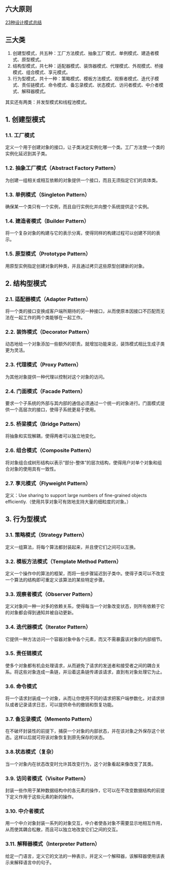 ## 六大原则

[23种设计模式总结](https://www.cnblogs.com/tongkey/p/7170826.html "title") 

## 三大类

1.	创建型模式，共五种：工厂方法模式、抽象工厂模式、单例模式、建造者模式、原型模式。
2.	结构型模式，共七种：适配器模式、装饰器模式、代理模式、外观模式、桥接模式、组合模式、享元模式。
3.	行为型模式，共十一种：策略模式、模板方法模式、观察者模式、迭代子模式、责任链模式、命令模式、备忘录模式、状态模式、访问者模式、中介者模式、解释器模式。

其实还有两类：并发型模式和线程池模式。

## 1. 创建型模式

### 1.1. 工厂模式
定义一个用于创建对象的接口，让子类决定实例化哪一个类。工厂方法使一个类的实例化延迟到其子类。

### 1.2. 抽象工厂模式（Abstract Factory Pattern）
为创建一组相关或相互依赖的对象提供一个接口，而且无须指定它们的具体类。

### 1.3. 单例模式（Singleton Pattern）
确保某一个类只有一个实例，而且自行实例化并向整个系统提供这个实例。

### 1.4. 建造者模式（Builder Pattern）
将一个复杂对象的构建与它的表示分离，使得同样的构建过程可以创建不同的表示。

### 1.5. 原型模式（Prototype Pattern）
用原型实例指定创建对象的种类，并且通过拷贝这些原型创建新的对象。

## 2. 结构型模式

### 2.1. 适配器模式（Adapter Pattern）
将一个类的接口变换成客户端所期待的另一种接口，从而使原本因接口不匹配而无法在一起工作的两个类能够在一起工作。
### 2.2. 装饰模式（Decorator Pattern）
动态地给一个对象添加一些额外的职责。就增加功能来说，装饰模式相比生成子类更为灵活。

### 2.3. 代理模式（Proxy Pattern）
为其他对象提供一种代理以控制对这个对象的访问。

### 2.4. 门面模式（Facade Pattern）
要求一个子系统的外部与其内部的通信必须通过一个统一的对象进行。门面模式提供一个高层次的接口，使得子系统更易于使用。

### 2.5. 桥梁模式（Bridge Pattern）
将抽象和实现解耦，使得两者可以独立地变化。

### 2.6. 组合模式（Composite Pattern）
将对象组合成树形结构以表示“部分-整体”的层次结构，使得用户对单个对象和组合对象的使用具有一致性。

### 2.7. 享元模式（Flyweight Pattern）
定义：Use sharing to support large numbers of fine-grained objects efficiently.（使用共享对象可有效地支持大量的细粒度的对象。）

## 3. 行为型模式

### 3.1. 策略模式（Strategy Pattern）
定义一组算法，将每个算法都封装起来，并且使它们之间可以互换。

### 3.2. 模板方法模式（Template Method Pattern）
定义一个操作中的算法的框架，而将一些步骤延迟到子类中。使得子类可以不改变一个算法的结构即可重定义该算法的某些特定步骤。

### 3.3. 观察者模式（Observer Pattern）
定义对象间一种一对多的依赖关系，使得每当一个对象改变状态，则所有依赖于它的对象都会得到通知并被自动更新。

### 3.4. 迭代器模式（Iterator Pattern）
它提供一种方法访问一个容器对象中各个元素，而又不需暴露该对象的内部细节。

### 3.5. 责任链模式
使多个对象都有机会处理请求，从而避免了请求的发送者和接受者之间的耦合关系。将这些对象连成一条链，并沿着这条链传递该请求，直到有对象处理它为止。

### 3.6. 命令模式
将一个请求封装成一个对象，从而让你使用不同的请求把客户端参数化，对请求排队或者记录请求日志，可以提供命令的撤销和恢复功能。

### 3.7. 备忘录模式（Memento Pattern）
在不破坏封装性的前提下，捕获一个对象的内部状态，并在该对象之外保存这个状态。这样以后就可将该对象恢复到原先保存的状态。

### 3.8.状态模式（复杂）
当一个对象内在状态改变时允许其改变行为，这个对象看起来像改变了其类。

### 3.9. 访问者模式（Visitor Pattern）
封装一些作用于某种数据结构中的各元素的操作，它可以在不改变数据结构的前提下定义作用于这些元素的新的操作。

### 3.10. 中介者模式
用一个中介对象封装一系列的对象交互，中介者使各对象不需要显示地相互作用，从而使其耦合松散，而且可以独立地改变它们之间的交互。

### 3.11. 解释器模式（Interpreter Pattern）
给定一门语言，定义它的文法的一种表示，并定义一个解释器，该解释器使用该表示来解释语言中的句子。

 



